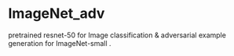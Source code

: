 # ImageNet_adv
pretrained resnet-50 for Image classification &amp; adversarial example generation for ImageNet-small . 
